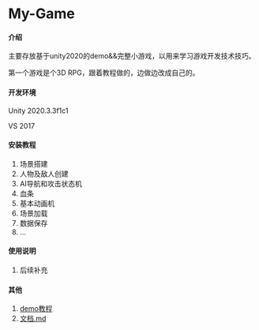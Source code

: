 # My-Game
####  介绍

主要存放基于unity2020的demo&&完整小游戏，以用来学习游戏开发技术技巧。

第一个游戏是个3D RPG，跟着教程做的，边做边改成自己的。

#### 开发环境

Unity 2020.3.3f1c1

VS 2017

#### 安装教程

1. 场景搭建
2. 人物及敌人创建
3. AI导航和攻击状态机
4. 血条
5. 基本动画机
6. 场景加载
7. 数据保存 
8. ...

#### 使用说明

1. 后续补充

#### 其他

1. [demo教程](https://learn.u3d.cn/u/m-studio-1/?tab=created)
2.  [文档.md](Assets\Doc\文档.md) 

